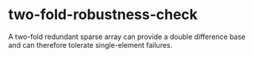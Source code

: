# two-fold-robustness-check
A two-fold redundant sparse array can provide a double difference base and can therefore tolerate single-element failures. 
